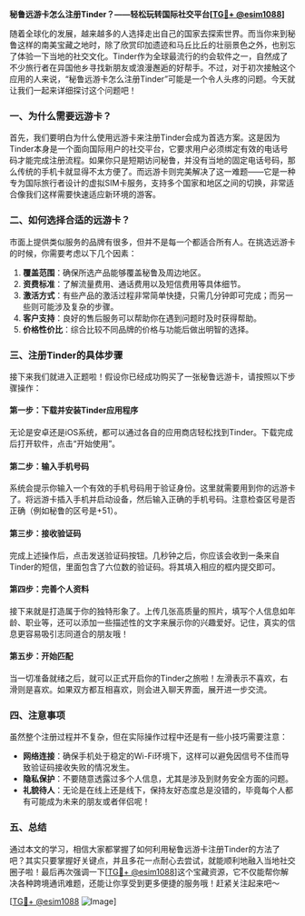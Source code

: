 **秘鲁远游卡怎么注册Tinder？——轻松玩转国际社交平台[[TG💪+ @esim1088](https://t.me/s/esim1088)]**

随着全球化的发展，越来越多的人选择走出自己的国家去探索世界。而当你来到秘鲁这样的南美宝藏之地时，除了欣赏印加遗迹和马丘比丘的壮丽景色之外，也别忘了体验一下当地的社交文化。Tinder作为全球最流行的约会软件之一，自然成了不少旅行者在异国他乡寻找新朋友或浪漫邂逅的好帮手。不过，对于初次接触这个应用的人来说，“秘鲁远游卡怎么注册Tinder”可能是一个令人头疼的问题。今天就让我们一起来详细探讨这个问题吧！

### 一、为什么需要远游卡？

首先，我们要明白为什么使用远游卡来注册Tinder会成为首选方案。这是因为Tinder本身是一个面向国际用户的社交平台，它要求用户必须绑定有效的电话号码才能完成注册流程。如果你只是短期访问秘鲁，并没有当地的固定电话号码，那么传统的手机卡就显得不太方便了。而远游卡则完美解决了这一难题——它是一种专为国际旅行者设计的虚拟SIM卡服务，支持多个国家和地区之间的切换，非常适合像我们这样需要快速适应新环境的游客。

### 二、如何选择合适的远游卡？

市面上提供类似服务的品牌有很多，但并不是每一个都适合所有人。在挑选远游卡的时候，你需要考虑以下几个因素：

1. **覆盖范围**：确保所选产品能够覆盖秘鲁及周边地区。
2. **资费标准**：了解流量费用、通话费用以及短信费用等具体细节。
3. **激活方式**：有些产品的激活过程非常简单快捷，只需几分钟即可完成；而另一些则可能涉及复杂的步骤。
4. **客户支持**：良好的售后服务可以帮助你在遇到问题时及时获得帮助。
5. **价格性价比**：综合比较不同品牌的价格与功能后做出明智的选择。

### 三、注册Tinder的具体步骤

接下来我们就进入正题啦！假设你已经成功购买了一张秘鲁远游卡，请按照以下步骤操作：

#### 第一步：下载并安装Tinder应用程序
无论是安卓还是iOS系统，都可以通过各自的应用商店轻松找到Tinder。下载完成后打开软件，点击“开始使用”。

#### 第二步：输入手机号码
系统会提示你输入一个有效的手机号码用于验证身份。这里就需要用到你的远游卡了。将远游卡插入手机并启动设备，然后输入正确的手机号码。注意检查区号是否正确（例如秘鲁的区号是+51）。

#### 第三步：接收验证码
完成上述操作后，点击发送验证码按钮。几秒钟之后，你应该会收到一条来自Tinder的短信，里面包含了六位数的验证码。将其填入相应的框内提交即可。

#### 第四步：完善个人资料
接下来就是打造属于你的独特形象了。上传几张高质量的照片，填写个人信息如年龄、职业等，还可以添加一些描述性的文字来展示你的兴趣爱好。记住，真实的信息更容易吸引志同道合的朋友哦！

#### 第五步：开始匹配
当一切准备就绪之后，就可以正式开启你的Tinder之旅啦！左滑表示不喜欢，右滑则是喜欢。如果双方都互相喜欢，则会进入聊天界面，展开进一步交流。

### 四、注意事项

虽然整个注册过程并不复杂，但在实际操作过程中还是有一些小技巧需要注意：

- **网络连接**：确保手机处于稳定的Wi-Fi环境下，这样可以避免因信号不佳而导致验证码接收失败的情况发生。
- **隐私保护**：不要随意透露过多个人信息，尤其是涉及到财务安全方面的问题。
- **礼貌待人**：无论是在线上还是线下，保持友好态度总是没错的，毕竟每个人都有可能成为未来的朋友或者伴侣呢！

### 五、总结

通过本文的学习，相信大家都掌握了如何利用秘鲁远游卡注册Tinder的方法了吧？其实只要掌握好关键点，并且多花一点耐心去尝试，就能顺利地融入当地社交圈子啦！最后再次强调一下[[TG💪+ @esim1088](https://t.me/s/esim1088)]这个宝藏资源，它不仅能帮你解决各种跨境通讯难题，还能让你享受到更多便捷的服务哦！赶紧关注起来吧～

[[TG💪+ @esim1088](https://t.me/s/esim1088) ![Image](https://i.postimg.cc/4NQfJmqS/Snipaste-2025-05-13-00-14-12.png)]